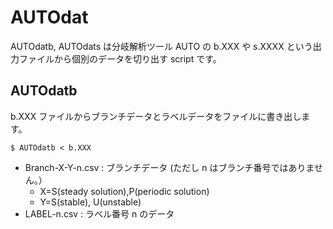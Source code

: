 # AUTOdat
AUTOdatb, AUTOdats は分岐解析ツール AUTO の b.XXX や s.XXXX という出力ファイルから個別のデータを切り出す script です。
## AUTOdatb
b.XXX ファイルからブランチデータとラベルデータをファイルに書き出します。

`$ AUTOdatb < b.XXX`

- Branch-X-Y-n.csv : ブランチデータ (ただし n はブランチ番号ではありません。）
  - X=S(steady solution),P(periodic solution)
  - Y=S(stable), U(unstable)
- LABEL-n.csv  : ラベル番号 n のデータ
